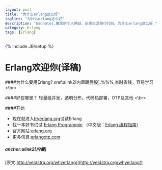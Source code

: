 ```yaml
---
layout: post
title: "为什么erlang这么好"
tagline: "为什么erlang这么好"
description: "badnotes,萬軍的个人网站，记录生活旅行代码。为什么erlang这么好."
category: Erlang
tags: [Erlang]
---
```

{% include JB/setup %}


Erlang欢迎你(译稿)
==================================

####为什么要用Erlang?
xref:alink2[内置踢屁股],%%%,省时省钱，容易学习 <\br>

####好在哪里？
轻量级并发，透明分布，代码热部署，OTP及其他 <\br>

####开始
* 现在就进入[tryerlang.org](http://www.tryerlang.org)试试Erlang
* 找一本好书试试 [Erlang Programmin](http://www.amazon.com/ERLANG-Programming-Francesco-Cesarini/dp/0596518188) （中文版：[Erlang 编程指南](http://www.amazon.cn/gp/product/B004RDKTFM/ref=olp_product_details?ie=UTF8&me=&seller=)）
* 官方网站:[erlang.org](http://www.erlang.org)
* 更多信息:[erlangotp.com](http://www.erlangotp.com)

##### anchor:alink2[内置]

[原文:http://veldstra.org/whyerlang/](http://veldstra.org/whyerlang/)































